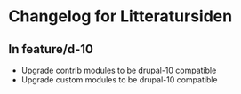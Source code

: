 # Changelog for Litteratursiden

## In feature/d-10

* Upgrade contrib modules to be drupal-10 compatible
* Upgrade custom modules to be drupal-10 compatible
